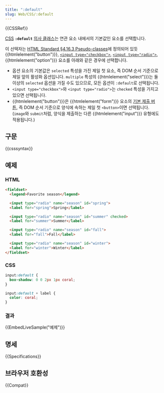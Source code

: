 ```yaml
---
title: ":default"
slug: Web/CSS/:default
---
```

{{CSSRef}}

[CSS](/ko/docs/Web/CSS) **`:default`** [의사 클래스](/ko/docs/Web/CSS/Pseudo-classes)는 연관 요소 내에서의 기본값인 요소를 선택합니다.

이 선택자는 [HTML Standard §4.16.3 Pseudo-classes](https://html.spec.whatwg.org/multipage/semantics-other.html#selector-default)에 정의되어 있듯 {{htmlelement("button")}}, [`<input type="checkbox">`](/ko/docs/Web/HTML/Element/input/checkbox), [`<input type="radio">`](/ko/docs/Web/HTML/Element/input/radio), {{htmlelement("option")}} 요소를 아래와 같은 경우에 선택합니다.

- 옵션 요소의 기본값은 `selected` 특성을 가진 제일 첫 요소, 즉 DOM 순서 기준으로 제일 앞의 활성화 옵션입니다. `multiple` 특성의 {{htmlelement("select")}}는 둘 이상의 `selected` 옵션을 가질 수도 있으므로, 모든 옵션이 `:default`로 선택됩니다.
- `<input type="checkbox">`와 `<input type="radio">`는 `checked` 특성을 가지고 있으면 선택됩니다.
- {{htmlelement("button")}}은 {{htmlelement("form")}} 요소의 [기본 제출 버튼](https://html.spec.whatwg.org/multipage/form-control-infrastructure.html#implicit-submission), 즉 DOM 순서 기준으로 양식에 속하는 제일 첫 `<button>`이면 선택됩니다. (`image`와 `submit`처럼, 양식을 제출하는 다른 {{htmlelement("input")}} 유형에도 적용됩니다.)

## 구문

{{csssyntax}}

## 예제

### HTML

```html
<fieldset>
  <legend>Favorite season</legend>

  <input type="radio" name="season" id="spring">
  <label for="spring">Spring</label>

  <input type="radio" name="season" id="summer" checked>
  <label for="summer">Summer</label>

  <input type="radio" name="season" id="fall">
  <label for="fall">Fall</label>

  <input type="radio" name="season" id="winter">
  <label for="winter">Winter</label>
</fieldset>
```

### CSS

```css
input:default {
  box-shadow: 0 0 2px 1px coral;
}

input:default + label {
  color: coral;
}
```

### 결과

{{EmbedLiveSample("예제")}}

## 명세

{{Specifications}}

## 브라우저 호환성

{{Compat}}
